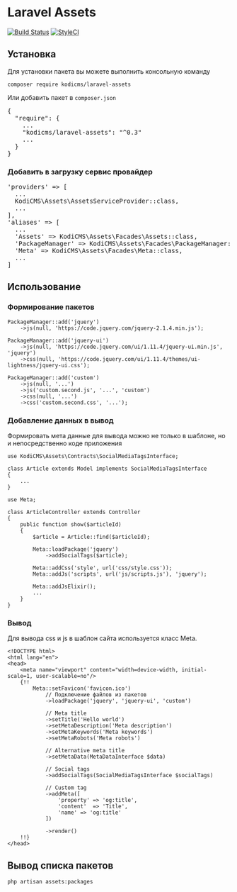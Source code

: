 # Laravel Assets
[![Build Status](https://travis-ci.org/KodiCMS/laravel-assets.svg?branch=master)](https://travis-ci.org/KodiCMS/laravel-assets)
[![StyleCI](https://styleci.io/repos/45453063/shield)](https://styleci.io/repos/45453063)
## Установка

Для установки пакета вы можете выполнить консольную команду

`composer require kodicms/laravel-assets`

Или добавить пакет в `composer.json`
<pre>
{
  "require": {
    ...
    "kodicms/laravel-assets": "^0.3"
    ...
  }
}
</pre>

### Добавить в загрузку сервис провайдер
<pre>
'providers' => [
  ...
  KodiCMS\Assets\AssetsServiceProvider::class,
  ...
],
'aliases' => [
  ...
  'Assets' => KodiCMS\Assets\Facades\Assets::class,
  'PackageManager' => KodiCMS\Assets\Facades\PackageManager::class,
  'Meta' => KodiCMS\Assets\Facades\Meta::class,
  ...
]
</pre>

## Использование

### Формирование пакетов

```
PackageManager::add('jquery')
	->js(null, 'https://code.jquery.com/jquery-2.1.4.min.js');

PackageManager::add('jquery-ui')
	->js(null, 'https://code.jquery.com/ui/1.11.4/jquery-ui.min.js', 'jquery')
	->css(null, 'https://code.jquery.com/ui/1.11.4/themes/ui-lightness/jquery-ui.css');

PackageManager::add('custom')
	->js(null, '...')
	->js('custom.second.js', '...', 'custom')
	->css(null, '...')
	->css('custom.second.css', '...');
```

### Добавление данных в вывод

Формировать мета данные для вывода можно не только в шаблоне, но и непосредственно коде приложения

```
use KodiCMS\Assets\Contracts\SocialMediaTagsInterface;

class Article extends Model implements SocialMediaTagsInterface
{
	...
}

use Meta;

class ArticleController extends Controller
{
	public function show($articleId)
    {
        $article = Article::find($articleId);

        Meta::loadPackage('jquery')
        	->addSocialTags($article);

		Meta::addCss('style', url('css/style.css'));
		Meta::addJs('scripts', url('js/scripts.js'), 'jquery');

		Meta::addJsElixir();
		...
    }
}
```


### Вывод
Для вывода css и js в шаблон сайта используется класс Meta.

```
<!DOCTYPE html>
<html lang="en">
<head>
	<meta name="viewport" content="width=device-width, initial-scale=1, user-scalable=no"/>
	{!!
		Meta::setFavicon('favicon.ico')
			// Подключение файлов из пакетов
			->loadPackage('jquery', 'jquery-ui', 'custom')

			// Meta title
			->setTitle('Hello world')
		    ->setMetaDescription('Meta description')
		    ->setMetaKeywords('Meta keywords')
		    ->setMetaRobots('Meta robots')

		    // Alternative meta title
			->setMetaData(MetaDataInterface $data)

			// Social tags
		    ->addSocialTags(SocialMediaTagsInterface $socialTags)

		    // Custom tag
		    ->addMeta([
				'property' => 'og:title',
				'content'  => 'Title',
				'name' => 'og:title'
			])

			->render()
	!!}
</head>
```

## Вывод списка пакетов

`php artisan assets:packages`
